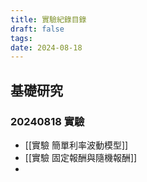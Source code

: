 ```yaml
---
title: 實驗紀錄目錄
draft: false
tags: 
date: 2024-08-18
---
```

## 基礎研究

### 20240818 實驗
- [[實驗 簡單利率波動模型]]
- [[實驗 固定報酬與隨機報酬]]
- 